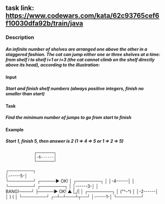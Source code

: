 ## task link: https://www.codewars.com/kata/62c93765cef6f10030dfa92b/train/java
### Description
##### An infinite number of shelves are arranged one above the other in a staggered fashion. The cat can jump either one or three shelves at a time: from shelf i to shelf i+1 or i+3 (the cat cannot climb on the shelf directly above its head), according to the illustration:

#### Input
##### Start and finish shelf numbers (always positive integers, finish no smaller than start)

#### Task
##### Find the minimum number of jumps to go from start to finish

#### Example
##### Start 1, finish 5, then answer is 2 (1 => 4 => 5 or 1 => 2 => 5)

                 ┌────────┐
                 │-6------│
                 └────────┘
┌────────┐       
│------5-│        
└────────┘  ┌─────► OK!
│    ┌────────┐
│    │-4------│
│    └────────┘
┌────────┐  │
│------3-│  │     
BANG!────┘  ├─────► OK!
▲  |\_/|  │    ┌────────┐
│ ("^-^)  │    │-2------│
│ )   (   │    └────────┘
┌─┴─┴───┴┬──┘
│------1-│
└────────┘